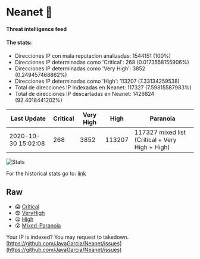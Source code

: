 # Neanet :hocho:
#### Threat intelligence feed
#### The stats:

- Direcciones IP con mala reputacion analizadas: 1544151 (100%)
- Direcciones IP determinadas como 'Critical':  268 (0.0173558155906%)
- Direcciones IP determinadas como 'Very High':  3852 (0.249457468862%)
- Direcciones IP determinadas como 'High':  113207 (7.33134259538)
- Total de direcciones IP indexadas en Neanet:  117327 (7.59815587983%)
- Total de direcciones IP descartadas en Neanet:  1426824 (92.4018441202%)

| Last Update | Critical | Very High | High | Paranoia |
| --- | --- | --- | --- | --- |
| 2020-10-30 15:02:08 | 268 | 3852 | 113207 | 117327 mixed list (Critical + Very High + High)|

![Stats](https://docs.google.com/spreadsheets/d/e/2PACX-1vSnaNMIXVabIpDJjufMlzH7poXnshF3mgd8Is1g9ytUEzVsP5my4Trn8f-xkoLLQ38xpL3HtmUexLo6/pubchart?oid=501124687&format=image)

For the historical stats go to: [link](/stats.csv)
## Raw
- :scream: [Critical](https://raw.githubusercontent.com/JavaGarcia/Neanet/master/blacklists/neanet_critical.txt)
- :fearful: [VeryHigh](https://raw.githubusercontent.com/JavaGarcia/Neanet/master/blacklists/neanet_veryHigh.txtt)
- :frowning: [High](https://raw.githubusercontent.com/JavaGarcia/Neanet/master/blacklists/neanet_high.txt)
- :dizzy_face: [Mixed-Paranoia](https://raw.githubusercontent.com/JavaGarcia/Neanet/master/blacklists/neanet_all.txt)


Your IP is indexed? You may request to takedown. [https://github.com/JavaGarcia/Neanet/issues](https://github.com/JavaGarcia/Neanet/issues)



















































































































































































































































































































































































































































































































































































































































































































































































































































































































































































































































































































































































































































































































































































































































































































































































































































































































































































































































